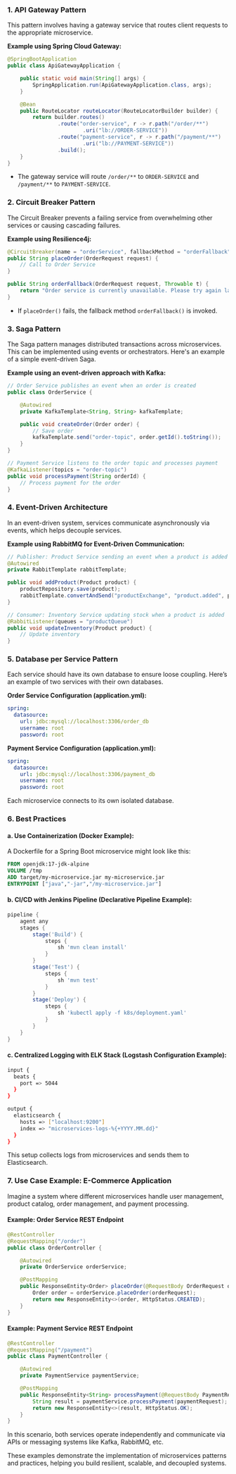 
### 1. **API Gateway Pattern**
This pattern involves having a gateway service that routes client requests to the appropriate microservice.

**Example using Spring Cloud Gateway:**
```java
@SpringBootApplication
public class ApiGatewayApplication {

    public static void main(String[] args) {
        SpringApplication.run(ApiGatewayApplication.class, args);
    }

    @Bean
    public RouteLocator routeLocator(RouteLocatorBuilder builder) {
        return builder.routes()
                .route("order-service", r -> r.path("/order/**")
                        .uri("lb://ORDER-SERVICE"))
                .route("payment-service", r -> r.path("/payment/**")
                        .uri("lb://PAYMENT-SERVICE"))
                .build();
    }
}
```
- The gateway service will route `/order/**` to `ORDER-SERVICE` and `/payment/**` to `PAYMENT-SERVICE`.

### 2. **Circuit Breaker Pattern**
The Circuit Breaker prevents a failing service from overwhelming other services or causing cascading failures.

**Example using Resilience4j:**
```java
@CircuitBreaker(name = "orderService", fallbackMethod = "orderFallback")
public String placeOrder(OrderRequest request) {
    // Call to Order Service
}

public String orderFallback(OrderRequest request, Throwable t) {
    return "Order service is currently unavailable. Please try again later.";
}
```
- If `placeOrder()` fails, the fallback method `orderFallback()` is invoked.

### 3. **Saga Pattern**
The Saga pattern manages distributed transactions across microservices. This can be implemented using events or orchestrators. Here's an example of a simple event-driven Saga.

**Example using an event-driven approach with Kafka:**
```java
// Order Service publishes an event when an order is created
public class OrderService {

    @Autowired
    private KafkaTemplate<String, String> kafkaTemplate;

    public void createOrder(Order order) {
        // Save order
        kafkaTemplate.send("order-topic", order.getId().toString());
    }
}
```

```java
// Payment Service listens to the order topic and processes payment
@KafkaListener(topics = "order-topic")
public void processPayment(String orderId) {
    // Process payment for the order
}
```

### 4. **Event-Driven Architecture**
In an event-driven system, services communicate asynchronously via events, which helps decouple services.

**Example using RabbitMQ for Event-Driven Communication:**
```java
// Publisher: Product Service sending an event when a product is added
@Autowired
private RabbitTemplate rabbitTemplate;

public void addProduct(Product product) {
    productRepository.save(product);
    rabbitTemplate.convertAndSend("productExchange", "product.added", product);
}
```

```java
// Consumer: Inventory Service updating stock when a product is added
@RabbitListener(queues = "productQueue")
public void updateInventory(Product product) {
    // Update inventory
}
```

### 5. **Database per Service Pattern**
Each service should have its own database to ensure loose coupling. Here’s an example of two services with their own databases.

**Order Service Configuration (application.yml):**
```yaml
spring:
  datasource:
    url: jdbc:mysql://localhost:3306/order_db
    username: root
    password: root
```

**Payment Service Configuration (application.yml):**
```yaml
spring:
  datasource:
    url: jdbc:mysql://localhost:3306/payment_db
    username: root
    password: root
```
Each microservice connects to its own isolated database.

### 6. **Best Practices**

#### a. **Use Containerization (Docker Example):**
A Dockerfile for a Spring Boot microservice might look like this:
```Dockerfile
FROM openjdk:17-jdk-alpine
VOLUME /tmp
ADD target/my-microservice.jar my-microservice.jar
ENTRYPOINT ["java","-jar","/my-microservice.jar"]
```

#### b. **CI/CD with Jenkins Pipeline (Declarative Pipeline Example):**
```groovy
pipeline {
    agent any
    stages {
        stage('Build') {
            steps {
                sh 'mvn clean install'
            }
        }
        stage('Test') {
            steps {
                sh 'mvn test'
            }
        }
        stage('Deploy') {
            steps {
                sh 'kubectl apply -f k8s/deployment.yaml'
            }
        }
    }
}
```

#### c. **Centralized Logging with ELK Stack (Logstash Configuration Example):**
```bash
input {
  beats {
    port => 5044
  }
}

output {
  elasticsearch {
    hosts => ["localhost:9200"]
    index => "microservices-logs-%{+YYYY.MM.dd}"
  }
}
```
This setup collects logs from microservices and sends them to Elasticsearch.

### 7. **Use Case Example: E-Commerce Application**
Imagine a system where different microservices handle user management, product catalog, order management, and payment processing.

#### Example: Order Service REST Endpoint
```java
@RestController
@RequestMapping("/order")
public class OrderController {

    @Autowired
    private OrderService orderService;

    @PostMapping
    public ResponseEntity<Order> placeOrder(@RequestBody OrderRequest orderRequest) {
        Order order = orderService.placeOrder(orderRequest);
        return new ResponseEntity<>(order, HttpStatus.CREATED);
    }
}
```

#### Example: Payment Service REST Endpoint
```java
@RestController
@RequestMapping("/payment")
public class PaymentController {

    @Autowired
    private PaymentService paymentService;

    @PostMapping
    public ResponseEntity<String> processPayment(@RequestBody PaymentRequest paymentRequest) {
        String result = paymentService.processPayment(paymentRequest);
        return new ResponseEntity<>(result, HttpStatus.OK);
    }
}
```

In this scenario, both services operate independently and communicate via APIs or messaging systems like Kafka, RabbitMQ, etc.

These examples demonstrate the implementation of microservices patterns and practices, helping you build resilient, scalable, and decoupled systems.